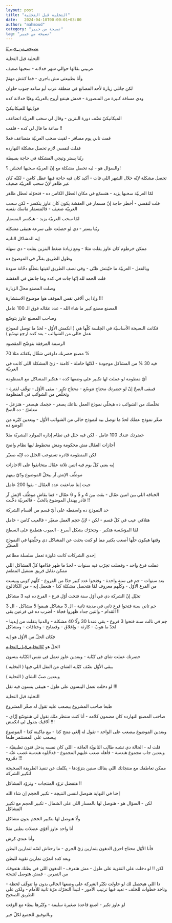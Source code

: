 ```yaml
---
layout: post
title: "التخلية قبل التحلية"
date:   2024-04-10T00:00:01+03:00
author: "mahmoud"
category: "نصيحة من خبير"
tag: "نصيحة من خبير"
---
```



[<u>\#نصيحة\_من\_خبير</u>](https://www.facebook.com/hashtag/%D9%86%D8%B5%D9%8A%D8%AD%D8%A9_%D9%85%D9%86_%D8%AE%D8%A8%D9%8A%D8%B1?__eep__=6&__cft__%5b0%5d=AZU3lsfQ_fdBjAjcJoyH166anh0hnqKzK5RqEwQAmoaZrKckMVtX2UWAdpvkwFNfk2CdIZj-hWN298KDHUtLkdA7IgMdI3INMaHCc_rCz_FrblOVWEcMkPJnyOKCl_Tp9upxsCAHTgA4Nse23tVbzDlgqJS3PBQtFN9c_qClj1yznsQe_zai_5Tgf5ncQ6kBTgA&__tn__=*NK-R)




التخلية قبل التحلية




عربيتي بقالها حوالي شهر خدلانة - سحبها ضعيف

وأنا بطبيعتي مش باجري - فما كنتش مهتمّ




لكن جاتلي زيارة لأحد المصانع في منطقة عرب أبو ساعد جنوب
حلوان

ودي مسافة كبيرة من المنصورة - فمش هينفع أروح بالعربيّة
وهيّا خدلانة كده

فودّيتها للميكانيكيّ




الميكانيكيّ نضّف دورة البنزين - وقال لي سحب العربيّة
اتضاعف




ساعة ما قال لي كده - قلقت !!




قمت تاني يوم مسافر - لقيت سحب العربيّة متضاعف فعلا

فقلت لنفسي لازم تحصل مشكلة النهارده

ربّنا يستر وتيجي المشكلة في حاجة بسيطة




والسؤال هو - ليه تحصل مشكلة مع إنّ العربيّة سحبها اتحسّن
؟!

تحصل مشكلة لإنّه خلال الشهر اللي فات - أكيد كان فيه حاجة
فيها عطل كامن - لكنّه كان غير ظاهر لإنّ سحب العربيّة ضعيف

لمّا العربيّة سحبها يزيد - هتسمّع في مكان العطل الكامن ده -
فتحوّله لعطل ظاهر




قلت لنفسي - أخطر حاجة إنّ مسمار في العفشة يكون كان عاوز
يتكسر - لكن سحب العربيّة ضعيف - فالمسمار ماسك نفسه

لمّا سحب العربيّة يزيد - هيكسر المسمار

ربّنا يستر - دي لو حصلت على سرعة هتبقى مشكلة




إيه المشاكل التانية

ممكن خرطوم كان عاوز يفلت مثلا - ومع زيادة ضغط البنزين
يفلت - دي سهلة




وطول الطريق بفكّر في الموضوع ده




وبالفعل - العربيّة ما خيّبتش ظنّي - وفي نصف الطريق لقيتها
بتطلّع دخّانة سودة

قلت الحمد لله إنّها جات في كده وما جاتش في العفشة




وصلت المصنع محلّ الزيارة

وإذا بي ألاقي نفس الموقف هوا موضوع الاستشارة !!!




المصنع مصنع كبير ما شاء الله - عدد عمّاله فوق الـ 100
عامل

وصاحب المصنع عاوز يتوسّع

فكانت النصيحة الأساسيّة في الجلسة كلّها هي ( انكمش الأوّل -
لحدّ ما توصل لنموذج عمل خالي من الشوائب - بعد كده ارجع توسّع )




الرسمة المرفقة بتوضّح المقصود

مصنع حضرتك دلوقتي شغّال بكفائة مثلا 70 %

فيه 30 % من المشاكل موجودة - لكنّها خاملة - كامنة - زيّ
المشكلة اللي كانت في العربيّة




أيّ منظومة لو عملت لها تكبير على وضعها كده - هتكبر
المشاكل مع المنظومة

فيبقى الصحّ إنّ لو حضرتك محتاج تتوسّع - محتاج تكبر - يبقى
الأوّل - توقّف لفترة - وتخلّص من الشوائب في المنظومة

تخلّصك من الشوائب ده هيخلّي نموذج العمل بتاعك يصغر - حجمك
هيصغر - هتزعل - معلشّ - ده الصحّ




صغّر نموذج عملك لحدّ ما توصل بيه لنموذج خالي من الشوائب
الأوّل - وبعدين كبّره من الوضع ده




حضرتك عندك 100 عامل - لكن فيه خلل في نظام إدارة الموارد
البشريّة مثلا

أجازات العمّال مش محكومة ومش محطوط ليها نظام واضح

لكن المنظومة قادرة تستوعب الخلل ده لإنّه صغيّر




إيه يعني كلّ يوم فيه اتنين تلاتة عمّال بيتخانقوا على
الاجازات

موظّف الإتش آر بيحلّ الموضوع ودّيّ بينهم




جيت إنتا ضاعفت عدد العمّال - بقوا 200 عامل

الخناقة اللي بين اتنين عمّال - بقت بين 4 و 5 و 6 عمّال -
فما بقاش موظّف الإتش آر قادر يهندل الموضوع بالحبّ - فالعربيّة دخّنت
!!




خد النموذج ده واسقطه على أيّ قسم من أقسام الشركة

هتلاقي عيب في كلّ قسم - لكن - لإنّ حجم العمل صغيّر - فالعيب
كامن - خامل

لمّا المؤسّسة هتكبر - وتتحرّك بشكل أسرع - العيوب هتطفح على
السطح

وقتها هيكون حلّها أصعب بكتير مما لو كنت بحثت عن المشاكل
دي وحلّيتها في النموذج الصغيّر




إحدى الشركات كانت عاوزة تعمل سلسلة مطاعم

عملت فرع واحد - وفضلت تجرّب فيه سنوات - لحدّ ما ظهر قدّامها
كلّ المشاكل اللي ممكن تقابل فريق تشغيل المطعم

بعد سنوات - جم في سنة واحدة - وفتحوا عدد كبير جدّا من
الفروع - كلّهم كوبي وبيست من الفرع الأوّل - وكلّهم معروف لمّا هتحصل مشكلة
كذا - هنعمل إيه - من الكاتالوج




تخيّل إنّ الشركة دي في أوّل سنة فتحت أوّل فرع - الفرع ده فيه
3 مشاكل

جم تاني سنة فتحوا فرع تاني في مدينة تانية - ال 3 مشاكل
هيبقوا 5 مشاكل - ال 3 القدام - واتنين جداد ظهروا فجاة - اضرب ده في فرعين
بقى !!

جم في تالت سنة فتحوا 3 فروع - بقى عندنا 30 ولّا 40
مشكلة - والدنيا بتفلت من إيدينا - لحدّ ما هوبّ - كارثة - وإغلاق - وفضايح -
وخناقات - ومشاكل




فكان الحلّ من الأوّل هو إيه

الحلّ هو
[<u>\#التخلية\_قبل\_التحلية</u>](https://www.facebook.com/hashtag/%D8%A7%D9%84%D8%AA%D8%AE%D9%84%D9%8A%D8%A9_%D9%82%D8%A8%D9%84_%D8%A7%D9%84%D8%AA%D8%AD%D9%84%D9%8A%D8%A9?__eep__=6&__cft__%5b0%5d=AZU3lsfQ_fdBjAjcJoyH166anh0hnqKzK5RqEwQAmoaZrKckMVtX2UWAdpvkwFNfk2CdIZj-hWN298KDHUtLkdA7IgMdI3INMaHCc_rCz_FrblOVWEcMkPJnyOKCl_Tp9upxsCAHTgA4Nse23tVbzDlgqJS3PBQtFN9c_qClj1yznsQe_zai_5Tgf5ncQ6kBTgA&__tn__=*NK-R)




حضرتك عملت شاي في كبّاية - وبعدين عاوز تعمل في نفس
الكبّاية ينسون

يبقى الأوّل نضّف كبّاية الشاي من التفل اللي فيها (
التخلية )

وبعدين صبّ الشاي ( التحلية )




لو دخلت تعمل الينسون على طول - هيبقى ينسون فيه
تفل !!!

التخلية قبل التحلية




طبعا صاحب المشروع بيصعب عليه تقول له صغّر المشروع

صاحب المصنع النهارده كان مضمون كلامه - أنا كنت منتظر منّك
تقول لي هنتوسّع إزّاي - ألاقيك بتقول لي انكمش !!!

وبعدين الموضوع بيصعب على الواحد - تقول له إلغي منتج
كذا - بيع ماكينة كذا - الموضوع بيصعب على المستثمر طبعا




قلت له - الحالة دي تشبه طالب الثانويّة العامّة - اللي كان
نفسه يدخل فنون تطبيقيّة - وبعدين جاب مجموع هندسة - فأهله صعب عليهم
المجموع - فدخّلوه هندسة غصب عنّه - دمّروه !!!




ممكن تعاطفك مع منتجاتك اللي بقالك سنين بتزوّدها - يكتّفك
عن تنفيذ الطريقة الصحيحة لتكبير الشركة

هتفضل تزوّد المنتجات - وتزوّد المشاكل !!




إحنا في النهاية هنوصل لنفس النتيجة - تكبير الحجم إن شاء
الله

لكن - السؤال هو - هنوصل لها بالمسار اللي على الشمال -
تكبير الحجم مع تكبير المشاكل

ولّا هنوصل لها بتكبير الحجم بدون مشاكل




أنا واحد عاوز أقوّي عضلات بطني مثلا

وأنا عندي كرش




فأنا الأوّل محتاج احرق الدهون بتمارين زيّ الجري - ما رحناش
لسّه لتمارين البطن

وبعد كده اتمرّن تمارين تقوية للبطن




لكن !! لو دخلت على التقوية على طول - مش هتعرف - الدهون
اللي في بطنك هتعوقك من التمرين - فمش هتوصل لنتيجة




دا اللي هيحصل لك لو حاولت تكبّر الشركة على وضعها الحالي
بدون ما تتوقّف لحظة - وتاخذ خطوات للخلف - تعيد فيها ترتيب الأمور - لتبدأ
التحرّك مرّة ثانية للأمام - ولكن على الطريق الصحيح




لو عاوز تكبر - اصنع قاعدة صغيرة سليمة - وكبّرها ببطء مع
الوقت

وبالتوفيق للجميع لكلّ خير
